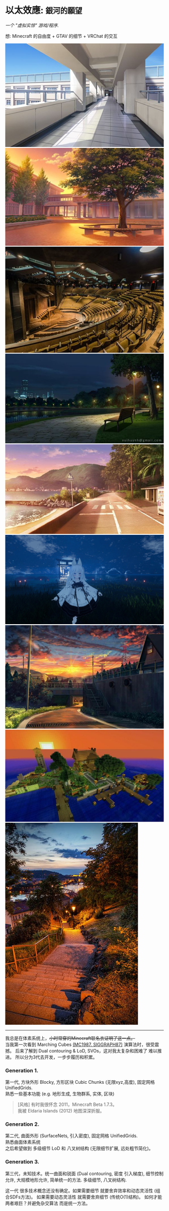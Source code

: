 
# 以太效應: <small>銀河的願望</small>
<!--span class="text-muted ms-3 ps-3 border-start">Ethertia - _An Alpha Dream_</span-->

_一个 "虚拟实惊" 游戏/程序._

想: Minecraft 的自由度 + GTAV 的细节 + VRChat 的交互





<!--


_第一代体素系统技术测试 (共3)_

## '最终幻想'

我想有一个软件，能像 Minecraft 一样的自由建筑和直觉操作，像 GTA-V 一样的细节，像 VRChat 一样的沉浸交互。  
能直觉方便有趣地建一些建筑。例如 学校，城市，剧院，地铁。可以动态修改地形内容 物品生物。  
观赏自然景观 海岸 密林峭壁，田野 火车，或一些超自然的景象。世界树 远古城镇。
能与他人流畅互动，聊天 语音，自定义人物(建模)，可选的VR交互 动作追踪。


_在因特网上找到的理想的概念画图_
<div class="dem-imgs" style="margin: 30px 0; overflow-x: scroll; height: 240px">
<!--img src="imgs/220814.png"-->
<img src="imgs/8f13fdf056ca556e1e51ded5138e1acb.jpg">
<img src="imgs/9644dbebc70a6ac58b51c17ceee6ac31.jpg">
<img src="imgs/d7afe871d5283e261b37dd267e173bbd.jpg">
<img src="imgs/c6a3c5d80613efc1ca5db69f796dae07.jpg">
<img src="imgs/66db66bc402caa9a2cc43b6861ef5bc2.jpg">
<img src="imgs/vrc1.jpg">
<img src="imgs/46e96696c1f6754134c4e9aceff912a6.jpg">
<!--img src="imgs/d9082d9c0e5e82883043aae8b0c3a011.jpg"-->
<!--img src="imgs/ec1acaf6a49890d5752038c4d1a27172.jpg"-->
<!--img src="imgs/7cbb2d15c0f8e65dfc432f7098370946.jpg"-->
<!--img src="imgs/ac46dd62aa4bf8110d64df8764eb0c61.jpg"-->
<!--img src="imgs/f5dfa96996619239486cb8c78b3c8bc3.jpg"-->
<!--img src="imgs/e4018162a3c25415e3bf69a763f6af01.jpg"-->
<img src="imgs/b722ce32b4c1c6ebeb5b5353e8cc5a2b.jpg">
<!--img src="imgs/89dc63959e41c80dd3585b8ab110d51c.jpg"-->
<img src="imgs/e607a54bfd7f00b2a251264c5416d47f.jpg">   
<!--img src="imgs/ee560646df4a22765e3c5a74de063040.jpg"-->      
</div>
<style>
.dem-imgs img {
    height: 200px;
    border-radius: 3px;
    background: #fff;
    padding: 4px;
    border: 1px solid #eee;
}
</style>

---

我总是在体素系统上，<strike>小时常穿的Minecraft联名衣证明了这一点。</strike>  
当我第一次看到 Marching Cubes [(MC1987. SIGGRAPH87)](http://kucg.korea.ac.kr/seminar/2001/src/PA-01-16.pdf) 
演算法时，很受震撼。
后来了解到 Dual contouring & LoD, SVOs，这对我太复杂和困难了 难以推进。
所以分为3代去开发，一步步履历和积累。

### Generation 1. 
第一代, 方块外形 Blocky, 方形区块 Cubic Chunks (无限xyz,高度), 固定网格 UnifiedGrids.  
熟悉一些基本功能 (e.g. 地形生成, 生物群系, 实体, 区块)

> [风格] 有时我很怀念 2011，Minecraft Beta 1.7.3。  
> 我被 Eldaria Islands (2012) 地图深深折服。   


### Generation 2.
第二代, 曲面外形 (SurfaceNets, 引入密度), 固定网格 UnifiedGrids.  
熟悉曲面体素系统  
之后希望做到 多级细节 LoD 和 八叉树结构 (无限细节扩展, 远处粗节简化)。

### Generation 3.
第三代，未知技术。统一曲面和锐面 (Dual contouring, 密度 引入梯度), 细节控制允许, 大规模地形允许, 简单统一的方法. 
多级细节, 八叉树结构.

这一代 很多技术概念还没有确定。如果需要细节 就要舍弃效率和动态灵活性 (组合SDFs方法)。
如果需要动态灵活性 就需要舍弃细节 (传统O(1)结构)。
如何才能两者艰巨？并避免杂交算法 而是统一方法。


<!--
> Ethertia的名字由来，Ether / Skydim - 一个被取消的 Classic Minecraft 维度。 Ether - 无形又无处的Ethernet。

Aether, 以太, 根据中世纪科学，是一种渗透整个宇宙的经典元素。  
一些人相信，以太维度真实存在，只是需要正确的方法才能显现。  
现在，我已经感觉到到了。去模拟它，是我要做的事情。
-->